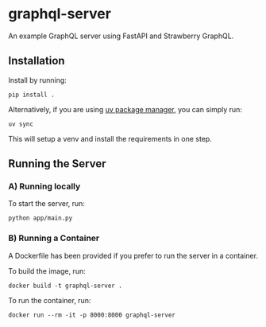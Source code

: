 # graphql-server
An example GraphQL server using FastAPI and Strawberry GraphQL.

## Installation
Install by running:
```
pip install .
```

Alternatively, if you are using [uv package manager](https://docs.astral.sh/uv/), you can simply run:
```
uv sync
```
This will setup a venv and install the requirements in one step.

## Running the Server

### A) Running locally
To start the server, run:
```
python app/main.py
```

### B) Running a Container
A Dockerfile has been provided if you prefer to run the server in a container.

To build the image, run:
```
docker build -t graphql-server .
```

To run the container, run:
```
docker run --rm -it -p 8000:8000 graphql-server
```